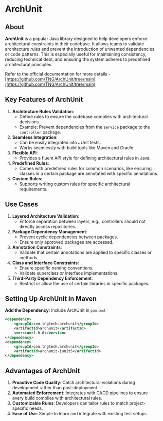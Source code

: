 # ArchUnit

## **About**

**ArchUnit** is a popular Java library designed to help developers enforce architectural constraints in their codebase. It allows teams to validate architecture rules and prevent the introduction of unwanted dependencies or code patterns. This is especially useful for maintaining consistency, reducing technical debt, and ensuring the system adheres to predefined architectural principles.

Refer to the official documentation for more details - [https://github.com/TNG/ArchUnit/tree/main](https://github.com/TNG/ArchUnit/tree/main)

## **Key Features of ArchUnit**

1. **Architecture Rules Validation**:
   * Define rules to ensure the codebase complies with architectural decisions.
   * Example: Prevent dependencies from the `service` package to the `controller` package.
2. **Seamless Integration**:
   * Can be easily integrated into JUnit tests.
   * Works seamlessly with build tools like Maven and Gradle.
3. **Flexible API**:
   * Provides a fluent API style for defining architectural rules in Java.
4. **Predefined Rules**:
   * Comes with predefined rules for common scenarios, like ensuring classes in a certain package are annotated with specific annotations.
5. **Custom Rules**:
   * Supports writing custom rules for specific architectural requirements.

## **Use Cases**

1. **Layered Architecture Validation**:
   * Enforce separation between layers, e.g., controllers should not directly access repositories.
2. **Package Dependency Management**:
   * Prevent cyclic dependencies between packages.
   * Ensure only approved packages are accessed.
3. **Annotation Constraints**:
   * Validate that certain annotations are applied to specific classes or methods.
4. **Class and Interface Constraints**:
   * Ensure specific naming conventions.
   * Validate superclass or interface implementations.
5. **Third-Party Dependency Enforcement**:
   * Restrict or allow the use of certain libraries in specific packages.

## **Setting Up ArchUnit in Maven**

**Add the Dependency**: Include ArchUnit in `pom.xml`

```xml
<dependency>
    <groupId>com.tngtech.archunit</groupId>
    <artifactId>archunit</artifactId>
    <version>1.0.0</version>
</dependency>
<dependency>
    <groupId>com.tngtech.archunit</groupId>
    <artifactId>archunit-junit5</artifactId>
</dependency>
```



## **Advantages of ArchUnit**

1. **Proactive Code Quality**: Catch architectural violations during development rather than post-deployment.
2. **Automated Enforcement**: Integrates with CI/CD pipelines to ensure every build complies with architectural rules.
3. **Customizable Rules**: Developers can tailor rules to match project-specific needs.
4. **Ease of Use**: Simple to learn and integrate with existing test setups.

